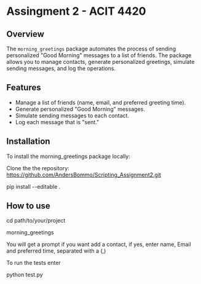 # Assingment 2 - ACIT 4420

## Overview
The `morning_greetings` package automates the process of sending personalized "Good Morning" messages to a list of friends. The package allows you to manage contacts, generate personalized greetings, simulate sending messages, and log the operations.

## Features

- Manage a list of friends (name, email, and preferred greeting time).
- Generate personalized "Good Morning" messages.
- Simulate sending messages to each contact.
- Log each message that is "sent."

## Installation

To install the morning_greetings package locally:

Clone the the repository: https://github.com/AndersBommo/Scripting_Assignment2.git

pip install --editable . 

## How to use

cd path/to/your/project 

morning_greetings

You will get a prompt if you want add a contact, if yes, enter name, Email and preferred time, separated with a (,)

To run the tests enter

python test.py

